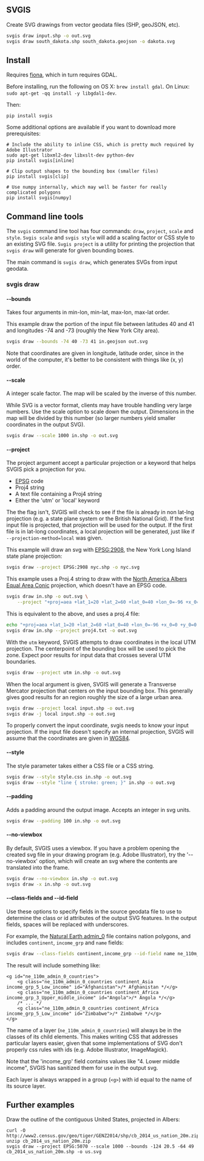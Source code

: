 SVGIS
-----

Create SVG drawings from vector geodata files (SHP, geoJSON, etc).

```bash
svgis draw input.shp -o out.svg
svgis draw south_dakota.shp south_dakota.geojson -o dakota.svg
````

## Install

Requires [fiona](http://pypi.python.org/pypi/fiona), which in turn requires GDAL.

Before installing, run the following on OS X: `brew install gdal`.
On Linux: `sudo apt-get -qq install -y libgdal1-dev`.

Then:
```
pip install svgis
```

Some additional options are available if you want to download more prerequisites:
````
# Include the ability to inline CSS, which is pretty much required by Adobe Illustrator
sudo apt-get libxml2-dev libxslt-dev python-dev
pip install svgis[inline]

# Clip output shapes to the bounding box (smaller files)
pip install svgis[clip]

# Use numpy internally, which may well be faster for really complicated polygons
pip install svgis[numpy]
````

## Command line tools

The `svgis` command line tool has four commands: `draw`, `project`, `scale` and `style`. `Svgis scale` and `svgis style` will add a scaling factor or CSS style to an existing SVG file. `Svgis project` is a utility for printing the projection that `svgis draw` will generate for given bounding boxes.

The main command is `svgis draw`, which generates SVGs from input geodata.

### svgis draw
#### --bounds

Takes four arguments in min-lon, min-lat, max-lon, max-lat order.

This example draw the portion of the input file between latitudes 40 and 41 and longitudes -74 and -73 (roughly the New York City area).

````bash
svgis draw --bounds -74 40 -73 41 in.geojson out.svg
````

Note that coordinates are given in longitude, latitude order, since in the world of the computer, it's better to be consistent with things like (x, y) order.

#### --scale

A integer scale factor. The map will be scaled by the inverse of this number.

While SVG is a vector format, clients may have trouble handling very large numbers. Use the scale option to scale down the output. Dimensions in the map will be divided by this number (so larger numbers yield smaller coordinates in the output SVG). 

````bash
svgis draw --scale 1000 in.shp -o out.svg
````

#### --project

The project argument accept a particular projection or a keyword that helps SVGIS pick a projection for you. 

* [EPSG](http://epsg.io) code
* Proj4 string
* A text file containing a Proj4 string
* Either the 'utm' or 'local' keyword

The the flag isn't, SVGIS will check to see if the file is already in non lat-lng projection (e.g. a state plane system or the British National Grid). If the first input file is projected, that projection will be used for the output. If the first file is in lat-long coordinates, a local projection will be generated, just like if `--projection-method=local` was given.

This example will draw an svg with [EPSG:2908](http://epsg.io/2908), the New York Long Island state plane projection:
````bash
svgis draw --project EPSG:2908 nyc.shp -o nyc.svg
````

This example uses a Proj.4 string to draw with the [North America Albers Equal Area Conic](http://epsg.io/102008) projection, which doesn't have an EPSG code.
````bash
svgis draw in.shp -o out.svg \
    --project "+proj=aea +lat_1=20 +lat_2=60 +lat_0=40 +lon_0=-96 +x_0=0 +y_0=0 +datum=NAD83 +units=m +no_defs"
````

This is equivalent to the above, and uses a proj.4 file:
````bash
echo "+proj=aea +lat_1=20 +lat_2=60 +lat_0=40 +lon_0=-96 +x_0=0 +y_0=0 +datum=NAD83 +units=m +no_defs" > proj4.txt
svgis draw in.shp --project proj4.txt -o out.svg
````

With the `utm` keyword, SVGIS attempts to draw coordinates in the local UTM projection. The centerpoint of the bounding box will be used to pick the zone. Expect poor results for input data that crosses several UTM boundaries.
````bash
svgis draw --project utm in.shp -o out.svg
````

When the local argument is given, SVGIS will generate a Transverse Mercator projection that centers on the input bounding box. This generally gives good results for an region roughly the size of a large urban area.
````bash
svgis draw --project local input.shp -o out.svg
svgis draw -j local input.shp -o out.svg
````

To properly convert the input coordinate, svgis needs to know your input projection. If the input file doesn't specify an internal projection, SVGIS will assume that the coordinates are given in [WGS84](http://epsg.io/4326).

#### --style

The style parameter takes either a CSS file or a CSS string.

````bash
svgis draw --style style.css in.shp -o out.svg
svgis draw --style "line { stroke: green; }" in.shp -o out.svg
````

#### --padding

Adds a padding around the output image. Accepts an integer in svg units.

````bash
svgis draw --padding 100 in.shp -o out.svg
````

#### --no-viewbox

By default, SVGIS uses a viewbox. If you have a problem opening the created svg file in your drawing program (e.g. Adobe Illustrator), try the '--no-viewbox' option, which will create an svg where the contents are translated into the frame.

````bash
svgis draw --no-viewbox in.shp -o out.svg
svgis draw -x in.shp -o out.svg
````

#### --class-fields and --id-field

Use these options to specify fields in the source geodata file to use to determine the class or id attributes of the output SVG features. In the output fields, spaces will be replaced with underscores.

For example, the [Natural Earth admin_0](http://www.naturalearthdata.com/downloads/110m-cultural-vectors/) file contains nation polygons, and includes `continent`, `income_grp` and `name` fields:
````bash
svgis draw --class-fields continent,income_grp --id-field name ne_110m_admin_0_countries.shp -o out.svg
````

The result will include something like:
````
<g id="ne_110m_admin_0_countries">
    <g class="ne_110m_admin_0_countries continent_Asia income_grp_5_Low_income" id="Afghanistan">/* Afghanistan */</g>
    <g class="ne_110m_admin_0_countries continent_Africa income_grp_3_Upper_middle_income" id="Angola">/* Angola */</g>
    /* ... */
    <g class="ne_110m_admin_0_countries continent_Africa income_grp_5_Low_income" id="Zimbabwe">/* Zimbabwe */</g>
</g>
````
The name of a layer (`ne_110m_admin_0_countries`) will always be in the classes of its child elements. This makes writing CSS that addresses particular layers easier, given that some implementations of SVG don't properly css rules with ids (e.g. Adobe Illustrator, ImageMagick).

Note that the 'income_grp' field contains values like "4. Lower middle income", SVGIS has sanitized them for use in the output svg.

Each layer is always wrapped in a group (`<g>`) with id equal to the name of its source layer.

## Further examples

Draw the outline of the contiguous United States, projected in Albers:
````
curl -O http://www2.census.gov/geo/tiger/GENZ2014/shp/cb_2014_us_nation_20m.zip
unzip cb_2014_us_nation_20m.zip
svgis draw --project EPSG:5070 --scale 1000 --bounds -124 20.5 -64 49 cb_2014_us_nation_20m.shp -o us.svg
````
